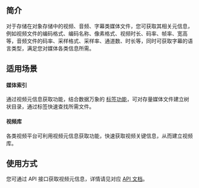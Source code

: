 ## 简介

对于存储在对象存储中的视频、音频、字幕类媒体文件，您可获取其相关元信息，例如视频文件的编码格式、编码名称、像素格式、视频时长、码率、帧率、宽高等，音频文件的码率、采样格式、采样率、通道数、时长等，同时可获取字幕的语言类型，满足您对媒体各类信息所需。

## 适用场景

#### 媒体索引

通过视频元信息获取功能，结合数据万象的 [标签功能](https://intl.cloud.tencent.com/document/product/1045/37767)，可对存量媒体文件建立树状目录，通过标签快速查找所需文件。

#### 视频库

各类视频平台可利用视频元信息获取功能，快速获取视频关键信息，从而建立视频库。

## 使用方式

您可通过 API 接口获取视频元信息，详情请见对应 [API 文档](https://www.tencentcloud.com/document/product/1045/48569)。
